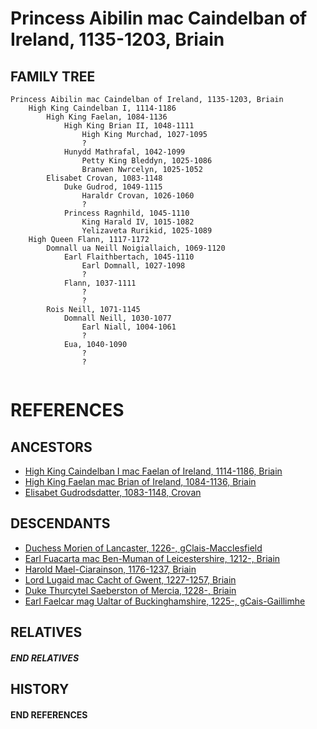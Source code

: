 # Princess Aibilin mac Caindelban of Ireland, 1135-1203, Briain

## FAMILY TREE 
```
Princess Aibilin mac Caindelban of Ireland, 1135-1203, Briain
	High King Caindelban I, 1114-1186
		High King Faelan, 1084-1136
			High King Brian II, 1048-1111
				High King Murchad, 1027-1095
				?
			Hunydd Mathrafal, 1042-1099
				Petty King Bleddyn, 1025-1086
				Branwen Nwrcelyn, 1025-1052
		Elisabet Crovan, 1083-1148
			Duke Gudrod, 1049-1115
				Haraldr Crovan, 1026-1060
				?
			Princess Ragnhild, 1045-1110
				King Harald IV, 1015-1082
				Yelizaveta Rurikid, 1025-1089
	High Queen Flann, 1117-1172
		Domnall ua Neill Noigiallaich, 1069-1120
			Earl Flaithbertach, 1045-1110
				Earl Domnall, 1027-1098
				?
			Flann, 1037-1111
				?
				?
		Rois Neill, 1071-1145
			Domnall Neill, 1030-1077
				Earl Niall, 1004-1061
				?
			Eua, 1040-1090
				?
				?
		
```


# REFERENCES

## ANCESTORS
* [High King Caindelban I mac Faelan of Ireland, 1114-1186, Briain](caindelban_i_mac_faelan_1114.md)
* [High King Faelan mac Brian of Ireland, 1084-1136, Briain](faelan_mac_brian_1084.md)
* [Elisabet Gudrodsdatter, 1083-1148, Crovan](elisabet_gudrodsdatter_1083.md)

## DESCENDANTS
* [Duchess Morien of Lancaster, 1226-, gClais-Macclesfield](morien_1226.md)
* [Earl Fuacarta mac Ben-Muman of Leicestershire, 1212-, Briain](fuacarta_mac_ben-muman_1212.md)
* [Harold Mael-Ciarainson, 1176-1237, Briain](harald_mael-ciarainson_1176.md)
* [Lord Lugaid mac Cacht of Gwent, 1227-1257, Briain](lugaid_mac_cacht_1227.md)
* [Duke Thurcytel Saeberston of Mercia, 1228-, Briain](thurcytel_saebertson_1228.md)
* [Earl Faelcar mag Ualtar of Buckinghamshire, 1225-, gCais-Gaillimhe](faelcar_mag_ualtar_1225.md)

## RELATIVES

##### END RELATIVES 
## HISTORY

#### END REFERENCES

